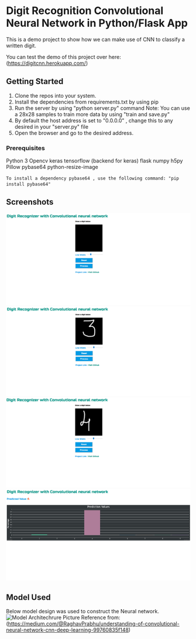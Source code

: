# Digit Recognition Convolutional Neural Network in Python/Flask App

This is a demo project to show how we can make use of CNN to classify a written digit.

You can test the demo of this project over here: (https://digitcnn.herokuapp.com/)

## Getting Started

1. Clone the repos into your system.
2. Install the dependencies from requirements.txt by using pip
3. Run the server by using "python server.py" command
   Note: You can use a 28x28 samples to train more data by using "train and save.py"
4. By default the host address is set to "0.0.0.0" , change this to any desired in your "server.py" file 
5. Open the browser and go to the desired address.

### Prerequisites

Python 3
Opencv
keras 
tensorflow (backend for keras)
flask
numpy
h5py
Pillow
pybase64
python-resize-image

```
To install a dependency pybase64 , use the following command: "pip install pybase64"
```

## Screenshots
![1](https://raw.githubusercontent.com/rahuldshetty/Digit-Recognizer-CNN-Flask-App/master/snap1.PNG)
![2](https://raw.githubusercontent.com/rahuldshetty/Digit-Recognizer-CNN-Flask-App/master/snap2.PNG)
![3](https://raw.githubusercontent.com/rahuldshetty/Digit-Recognizer-CNN-Flask-App/master/snap3.PNG)
![4](https://raw.githubusercontent.com/rahuldshetty/Digit-Recognizer-CNN-Flask-App/master/snap4.PNG)

## Model Used
Below model design was used to construct the Neural network.
![Model Architechrure](https://cdn-images-1.medium.com/max/1255/1*XbuW8WuRrAY5pC4t-9DZAQ.jpeg)
Picture Reference from:(https://medium.com/@RaghavPrabhu/understanding-of-convolutional-neural-network-cnn-deep-learning-99760835f148)


